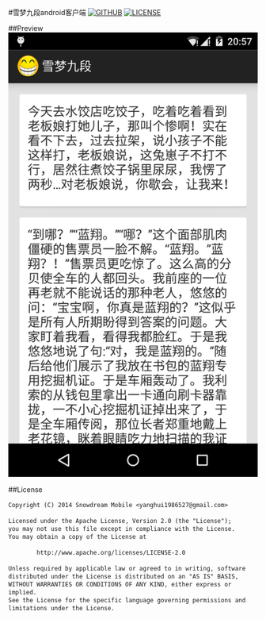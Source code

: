 #雪梦九段android客户端
[![GITHUB](https://img.shields.io/github/issues/badges/snowdream-jokes-android.svg)](https://github.com/snowdream/snowdream-jokes-android/issues)
[![LICENSE](https://img.shields.io/hexpm/l/plug.svg)](http://www.apache.org/licenses/LICENSE-2.0.html)

##Preview
[![雪梦九段android客户端](https://raw.githubusercontent.com/snowdream/snowdream-jokes-android/master/docs/preview/device-2014-12-14-165348.png)](https://play.google.com/store/apps/details?id=com.github.snowdream.android.apps.jokes)

##License
```
Copyright (C) 2014 Snowdream Mobile <yanghui1986527@gmail.com>

Licensed under the Apache License, Version 2.0 (the "License");
you may not use this file except in compliance with the License.
You may obtain a copy of the License at

        http://www.apache.org/licenses/LICENSE-2.0

Unless required by applicable law or agreed to in writing, software
distributed under the License is distributed on an "AS IS" BASIS,
WITHOUT WARRANTIES OR CONDITIONS OF ANY KIND, either express or implied.
See the License for the specific language governing permissions and
limitations under the License.
```